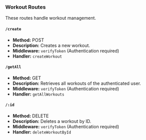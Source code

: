 ### Workout Routes

These routes handle workout management.

#### `/create`

- **Method:** POST
- **Description:** Creates a new workout.
- **Middleware:** `verifyToken` (Authentication required)
- **Handler:** `createWorkout`

#### `/getAll`

- **Method:** GET
- **Description:** Retrieves all workouts of the authenticated user.
- **Middleware:** `verifyToken` (Authentication required)
- **Handler:** `getAllWorkouts`

#### `/:id`

- **Method:** DELETE
- **Description:** Deletes a workout by ID.
- **Middleware:** `verifyToken` (Authentication required)
- **Handler:** `deleteWorkoutById`
